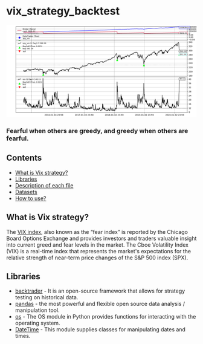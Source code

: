 <!--Head-->
# vix_strategy_backtest

![Logo](https://github.com/ArunavD/vix_strategy_backtest/blob/master/Figure_0.png)

### Fearful when others are greedy, and greedy when others are fearful.




## Contents

* [What is Vix strategy?](#What-is-Vix-strategy)
* [Libraries](#Libraries)
* [Description of each file](#Description-of-each-file)
* [Datasets](#Datasets)
* [How to use?](#How-to-use)


## What is Vix strategy?

The [VIX index](https://www.cboe.com/tradable_products/vix/), also known as the “fear index” is reported by the Chicago Board Options Exchange and provides investors and traders valuable insight into current greed and fear levels in the market. 
The Cboe Volatility Index (VIX) is a real-time index that represents the market's expectations for the relative strength of near-term price changes of the S&P 500 index (SPX).



<!-- Libraries -->
## Libraries

+ [backtrader](https://www.backtrader.com) - It is an open-source framework that allows for strategy testing on historical data.
+ [pandas](https://pypi.org/project/pandas/) - the most powerful and flexible open source data analysis / manipulation tool.
+ [os](https://www.geeksforgeeks.org/os-module-python-examples/) - The OS module in Python provides functions for interacting with the operating system.
+ [DateTime](https://pypi.org/project/DateTime) - This module supplies classes for manipulating dates and times.



